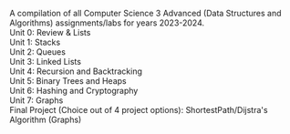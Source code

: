 A compilation of all Computer Science 3 Advanced (Data Structures and Algorithms) assignments/labs for years 2023-2024. <br />
Unit 0: Review & Lists <br />
Unit 1: Stacks <br />
Unit 2: Queues <br />
Unit 3: Linked Lists <br />
Unit 4: Recursion and Backtracking <br />
Unit 5: Binary Trees and Heaps <br />
Unit 6: Hashing and Cryptography <br />
Unit 7: Graphs <br />
Final Project (Choice out of 4 project options): ShortestPath/Dijstra's Algorithm (Graphs)
